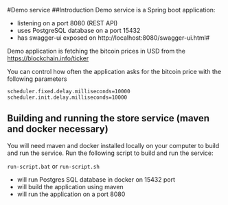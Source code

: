 #Demo service
##Introduction
Demo service is a Spring boot application:
- listening on a port 8080 (REST API)
- uses PostgreSQL database on a port 15432
- has swagger-ui exposed on http://localhost:8080/swagger-ui.html#

Demo application is fetching the bitcoin prices in USD from the https://blockchain.info/ticker

You can control how often the application asks for the bitcoin price with the following parameters
```
scheduler.fixed.delay.milliseconds=10000
scheduler.init.delay.milliseconds=10000
```

## Building and running the store service (maven and docker necessary)
You will need maven and docker installed locally on your computer to build and run the service.
Run the following script to build and run the service:

`run-script.bat` or `run-script.sh`
- will run Postgres SQL database in docker on 15432 port 
- will build the application using maven
- will run the application on a port 8080

